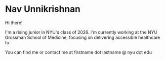 # Nav Unnikrishnan 
Hi there!

I'm a rising junior in NYU's class of 2026. I'm currently working at the NYU Grossman School of Medicine, focusing on delivering accessible healthcare to 

You can find me or contact me at firstname dot lastname @ nyu dot edu 



